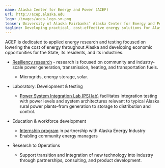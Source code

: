 ```yaml
---
name: Alaska Center for Energy and Power (ACEP)
url: http://acep.alaska.edu
logo: /images/acep-logo-sm.png
teaser: University of Alaska Fairbanks’ Alaska Center for Energy and Power
tagline: Developing practical, cost-effective energy solutions for Alaska and beyond.
---
```


ACEP is dedicated to applied energy research and testing focused on lowering the cost of energy throughout Alaska and developing economic opportunities for the State, its residents, and its industries.

* [Resiliency research](http://acep.uaf.edu/programs.aspx) - research is focused on community and industry-scale power generation, transmission, heating, and transportation fuels.
  * Microgrids, energy storage, solar.

* Laboratory: Development & testing
  * [Power System Integration Lab (PSI lab)](http://acep.uaf.edu/facilities/power-systems-integration-lab.aspx) facilitates integration testing with power levels and system architectures relevant to typical Alaska rural power plants–from generation to storage to distribution and control.

* Education & workforce development
  * [Internship program](http://acep.uaf.edu/intern_program) in partnership with Alaska Energy Industry
  * Enabling community energy managers

* Research to Operations
  * Support transition and integration of new technology into industry through partnerships, consulting, and product development.
